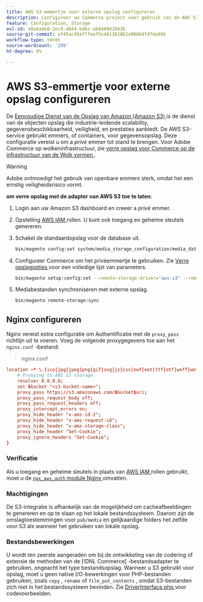 ```yaml
---
title: AWS S3-emmertje voor externe opslag configureren
description: Configureer uw Commerce-project voor gebruik van de AWS S3-opslagservice voor externe opslag.
feature: Configuration, Storage
exl-id: e8aeade8-2ec4-4844-bd6c-ab9489d10436
source-git-commit: af45ac46afffeef5cd613628b2a98864fd7da69b
workflow-type: tm+mt
source-wordcount: '299'
ht-degree: 0%

---
```


# AWS S3-emmertje voor externe opslag configureren

De [ Eenvoudige Dienst van de Opslag van Amazon (Amazon S3) ][AWS S3] is de dienst van de objecten opslag die industrie-leidende scalability, gegevensbeschikbaarheid, veiligheid, en prestaties aanbiedt. De AWS S3-service gebruikt emmers, of containers, voor gegevensopslag. Deze configuratie vereist u om a _privé_ emmer tot stand te brengen. Voor Adobe Commerce op wolkeninfrastructuur, zie [ verre opslag voor Commerce op de infrastructuur van de Wolk vormen ](cloud-support.md).

>[!WARNING]
>
>Adobe ontmoedigt het gebruik van openbare emmers sterk, omdat het een ernstig veiligheidsrisico vormt.

**om verre opslag met de adapter van AWS S3 toe te laten**:

1. Login aan uw Amazon S3 dashboard en creeer a _privé_ emmer.

1. Opstelling [ AWS IAM ] rollen. U kunt ook toegang en geheime sleutels genereren.

1. Schakel de standaardopslag voor de database uit.

   ```bash
   bin/magento config:set system/media_storage_configuration/media_database 0
   ```

1. Configureer Commerce om het privéemmertje te gebruiken. Zie [ Verre opslagopties ](remote-storage.md#remote-storage-options) voor een volledige lijst van parameters.

   ```bash
   bin/magento setup:config:set --remote-storage-driver="aws-s3" --remote-storage-bucket="<bucket-name>" --remote-storage-region="<region-name>" --remote-storage-prefix="<optional-prefix>" --remote-storage-key=<optional-access-key> --remote-storage-secret=<optional-secret-key> -n
   ```

1. Mediabestanden synchroniseren met externe opslag.

   ```bash
   bin/magento remote-storage:sync
   ```

## Nginx configureren

Nginx vereist extra configuratie om Authentificatie met de `proxy_pass` richtlijn uit te voeren. Voeg de volgende proxygegevens toe aan het `nginx.conf` -bestand:

>nginx.conf

```conf
location ~* \.(ico|jpg|jpeg|png|gif|svg|js|css|swf|eot|ttf|otf|woff|woff2)$ {
    # Proxying to AWS S3 storage.
    resolver 8.8.8.8;
    set $bucket "<s3-bucket-name>";
    proxy_pass https://s3.amazonaws.com/$bucket$uri;
    proxy_pass_request_body off;
    proxy_pass_request_headers off;
    proxy_intercept_errors on;
    proxy_hide_header "x-amz-id-2";
    proxy_hide_header "x-amz-request-id";
    proxy_hide_header "x-amz-storage-class";
    proxy_hide_header "Set-Cookie";
    proxy_ignore_headers "Set-Cookie";
}
```

### Verificatie

Als u toegang en geheime sleutels in plaats van [ AWS IAM ] rollen gebruikt, moet u de [`ngx_aws_auth` module Nginx ][ngx repo] omvatten.

### Machtigingen

De S3-integratie is afhankelijk van de mogelijkheid om cacheafbeeldingen te genereren en op te slaan op het lokale bestandssysteem. Daarom zijn de omslagtoestemmingen voor `pub/media` en gelijkaardige folders het zelfde voor S3 als wanneer het gebruiken van lokale opslag.

### Bestandsbewerkingen

U wordt ten zeerste aangeraden om bij de ontwikkeling van de codering of extensie de methoden van de [!DNL Commerce] -bestandsadapter te gebruiken, ongeacht het type bestandsopslag. Wanneer u S3 gebruikt voor opslag, moet u geen native I/O-bewerkingen voor PHP-bestanden gebruiken, zoals `copy` , `rename` of `file_put_contents` , omdat S3-bestanden zich niet in het bestandssysteem bevinden. Zie [ DriverInterface.php ](https://github.com/magento/magento2/blob/2.4-develop/lib/internal/Magento/Framework/Filesystem/DriverInterface.php#L18) voor codevoorbeelden.

<!-- link definitions -->

[AWS S3]: https://aws.amazon.com/s3
[AWS IAM]: https://aws.amazon.com/iam/
[ngx repo]: https://github.com/anomalizer/ngx_aws_auth
